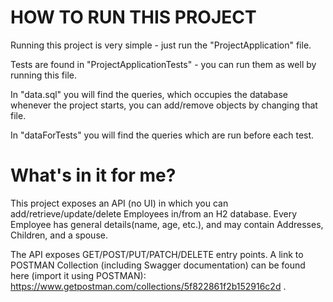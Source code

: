 # HOW TO RUN THIS PROJECT  

Running this project is very simple - just run the "ProjectApplication" file.

Tests are found in "ProjectApplicationTests" - you can run them as well by running this file.

In "data.sql" you will find the queries, which occupies the database whenever the project starts, 
you can add/remove objects by changing that file.

In "dataForTests" you will find the queries which are run before each test. 

# What's in it for me?
This project exposes an API (no UI) in which you can add/retrieve/update/delete Employees in/from an H2 database.
Every Employee has general details(name, age, etc.), and may contain Addresses, Children, and a spouse.

The API exposes GET/POST/PUT/PATCH/DELETE entry points.
A link to POSTMAN Collection (including Swagger documentation) can be found here (import it using POSTMAN): https://www.getpostman.com/collections/5f822861f2b152916c2d .
 
 